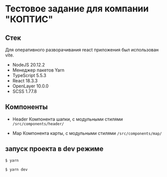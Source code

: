 # Тестовое задание для компании "КОПТИС"
<!-- - [Демонстрация](https://victory-group-test-task.vercel.app/) -->

## Стек
Для оперативного разворачивания react приложения был использован vite.

- NodeJS 20.12.2
- Менеджер пакетов Yarn
- TypeScript 5.5.3
- React 18.3.3
- OpenLayer 10.0.0
- SCSS 1.77.8

## Компоненты
- Header
Компонента шапки, с модульными стилями ```/src/components/header/```

- Map
Компонента карты, с модульными стилями ```/src/components/map/```

## запуск проекта в dev режиме
```sh
$ yarn
```
```sh
$ yarn dev
```